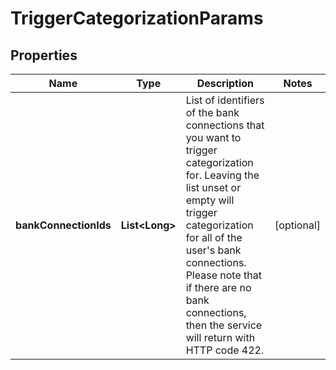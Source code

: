 
# TriggerCategorizationParams

## Properties
Name | Type | Description | Notes
------------ | ------------- | ------------- | -------------
**bankConnectionIds** | **List&lt;Long&gt;** | List of identifiers of the bank connections that you want to trigger categorization for. Leaving the list unset or empty will trigger categorization for all of the user&#39;s bank connections. Please note that if there are no bank connections, then the service will return with HTTP code 422. |  [optional]



